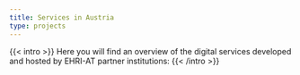 ```yaml
---
title: Services in Austria
type: projects
---
```


{{< intro >}}
Here you will find an overview of the digital services developed and hosted by EHRI-AT partner institutions:
{{< /intro >}}
